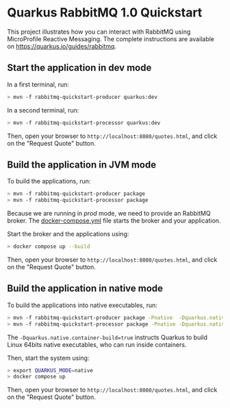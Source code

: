 Quarkus RabbitMQ 1.0 Quickstart
============================

This project illustrates how you can interact with RabbitMQ using MicroProfile Reactive Messaging.
The complete instructions are available on https://quarkus.io/guides/rabbitmq.

## Start the application in dev mode

In a first terminal, run:

```bash
> mvn -f rabbitmq-quickstart-producer quarkus:dev
```

In a second terminal, run:

```bash
> mvn -f rabbitmq-quickstart-processor quarkus:dev
```  

Then, open your browser to `http://localhost:8080/quotes.html`, and click on the "Request Quote" button.

## Build the application in JVM mode

To build the applications, run:

```bash
> mvn -f rabbitmq-quickstart-producer package
> mvn -f rabbitmq-quickstart-processor package
```

Because we are running in _prod_ mode, we need to provide an RabbitMQ broker.
The [docker-compose.yml](docker-compose.yml) file starts the broker and your application.

Start the broker and the applications using:

```bash
> docker compose up --build
```

Then, open your browser to `http://localhost:8080/quotes.html`, and click on the "Request Quote" button.
 

## Build the application in native mode

To build the applications into native executables, run:

```bash
> mvn -f rabbitmq-quickstart-producer package -Pnative  -Dquarkus.native.container-build=true
> mvn -f rabbitmq-quickstart-processor package -Pnative -Dquarkus.native.container-build=true
```

The `-Dquarkus.native.container-build=true` instructs Quarkus to build Linux 64bits native executables, who can run inside containers.  

Then, start the system using:

```bash
> export QUARKUS_MODE=native
> docker compose up
```
Then, open your browser to `http://localhost:8080/quotes.html`, and click on the "Request Quote" button.
